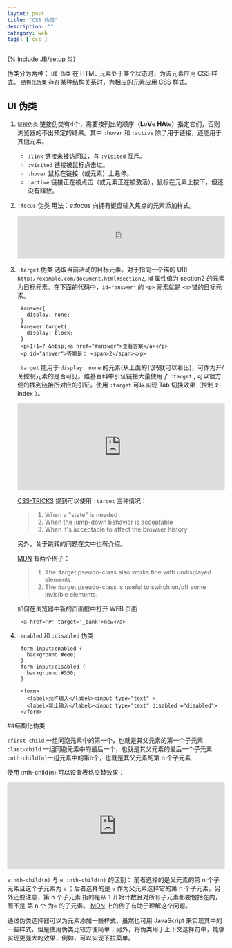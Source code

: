 ```yaml
---
layout: post
title: "CSS 伪类"
description: ""
category: web 
tags: [ css ]
---
```

{% include JB/setup %}

伪类分为两种：
`UI 伪类` 在 HTML 元素处于某个状态时，为该元素应用 CSS 样式。
`结构化伪类` 存在某种结构关系时，为相应的元素应用 CSS 样式。
<!-- more -->
## UI 伪类
1. `链接伪类` 链接伪类有4个，需要按列出的顺序（**L**o**V**e **HA**te）指定它们，否则浏览器的不出预定的结果。其中 `:hover` 和 `:active` 除了用于链接，还能用于其他元素。
	- `:link`  链接未被访问过，与 `:visited` 互斥。
	- `:visited` 链接被鼠标点击过。
	- `:hover` 鼠标在链接（或元素）上悬停。
	- `:active` 链接正在被点击（或元素正在被激活），鼠标在元素上按下，但还没有释放。

2. `:focus` 伪类
	用法：*e*:focus 向拥有键盘输入焦点的元素添加样式。
	
	<iframe width="100%" height="100" src="http://jsfiddle.net/moonatcs/x0exrxhx/embedded/result,html,css"  frameborder="0">
	</iframe>
	
3. `:target` 伪类
	选取当前活动的目标元素。对于指向一个锚的 URI `http://example.com/document.html#section2`, id 属性值为 section2 的元素为目标元素。在下面的代码中，`id="answer"` 的 `<p>` 元素就是 `<a>`锚的目标元素。

		#answer{
		  display: none;
		}
		#answer:target{
		  display: block;
		}
		<p>1+1=? &nbsp;<a href="#answer">查看答案</a></p>
		<p id="answer">答案是： <span>2</span></p>
	`:target` 能用于 `display: none` 的元素(从上面的代码就可以看出)，可作为开/关控制元素的是否可见。维基百科中引证链接大量使用了 `:target` , 可以很方便的找到链接所对应的引证。使用 `:target` 可以实现 Tab 切换效果（控制 z-index ）。

	<iframe width="100%" height="200" src="http://jsfiddle.net/moonatcs/g3mgoz97/embedded/result,html,css" allowfullscreen="allowfullscreen" frameborder="0">
	</iframe>
	
	[CSS-TRICKS][1] 提到可以使用 `:target` 三种情况：  
	>1. When a "state" is needed  
	>2. When the jump-down behavior is acceptable  
	>3. When it's acceptable to affect the browser history  
	
	另外，关于跳转的问题在文中也有介绍。
	
	[MDN][2] 有两个例子：
	>1. The :target pseudo-class also works fine with undisplayed elements.
	>2. The :target pseudo-class is useful to switch on/off some invisible elements.
	
	如何在浏览器中新的页面框中打开 WEB 页面		
		
		<a href='#' target='_bank'>new</a>

4. `:enabled` 和 `:disabled` 伪类

		form input:enabled {
		  background:#eee;
		}
		form input:disabled {
		  background:#550;
		}
		
    	<form>
		  <label>允许输入</label><input type="text" >
		  <label>禁止输入</label><input type="text" disabled ="disabled">
		</form>
    
##结构化伪类

 `:first-child` 一组同胞元素中的第一个，也就是其父元素的第一个子元素  
 `:last-child` 一组同胞元素中的最后一个，也就是其父元素的最后一个子元素  
 `:nth-child(n)`一组元素中的第n个，也就是其父元素的第 n 个子元素
 
 使用 :nth-child(n) 可以设置表格交替效果：
 
<iframe width="100%" height="200" src="http://jsfiddle.net/moonatcs/wcetw91j/embedded/result,html,css" allowfullscreen="allowfullscreen" frameborder="0">
</iframe>

` e:nth-child(n) ` 与 ` e :nth-child(n) ` 的区别：
前者选择的是父元素的第 n 个子元素且这个子元素为 `e` ；后者选择的是 `e` 作为父元素选择它的第 n 个子元素。另外还要注意，第 n 个子元素 指的是从 1 开始计数且对所有子元素都要包括在内，而不是 第 n 个 为`e` 的子元素。 [MDN][3] 上的例子有助于理解这个问题。

通过伪类选择器可以为元素添加一些样式，虽然也可用 JavaScript 来实现其中的一些样式，但是使用伪类比较方便简单；另外，将伪类用于上下文选择符中，能够实现更强大的效果，例如，可以实现下拉菜单。


[1]: http://css-tricks.com/on-target/ "CSS-TRICKS"
[2]: https://developer.mozilla.org/en-US/docs/Web/CSS/:target?redirectlocale=en-US&redirectslug=CSS%2F%3Atarget "Mozilla Developer Network"
[3]: https://developer.mozilla.org/en-US/docs/Web/CSS/:nth-child " Mozilla Developer Network "